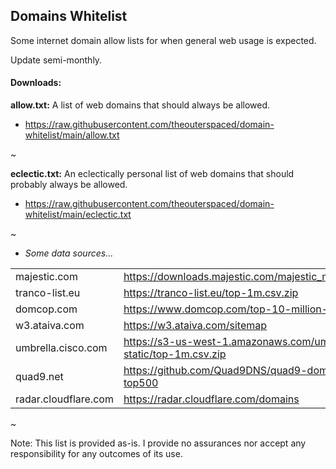 ## Domains Whitelist

Some internet domain allow lists for when general web usage is expected.

Update semi-monthly.

#### Downloads:

**allow.txt:** A list of web domains that should always be allowed.
  * https://raw.githubusercontent.com/theouterspaced/domain-whitelist/main/allow.txt

~
  
**eclectic.txt:** An eclectically personal list of web domains that should probably always be allowed.
  * https://raw.githubusercontent.com/theouterspaced/domain-whitelist/main/eclectic.txt

~

* *Some data sources...*

| | |
|------|-------|
| majestic.com | https://downloads.majestic.com/majestic_million.csv |
| tranco-list.eu | https://tranco-list.eu/top-1m.csv.zip |
| domcop.com | https://www.domcop.com/top-10-million-domains |
| w3.ataiva.com | https://w3.ataiva.com/sitemap |
| umbrella.cisco.com | https://s3-us-west-1.amazonaws.com/umbrella-static/top-1m.csv.zip |
| quad9.net | https://github.com/Quad9DNS/quad9-domains-top500 |
| radar.cloudflare.com | https://radar.cloudflare.com/domains |

~

Note: This list is provided as-is. I provide no assurances nor accept any responsibility for any outcomes of its use.
